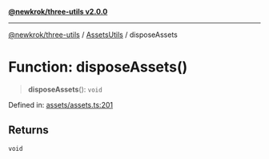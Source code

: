 [**@newkrok/three-utils v2.0.0**](../../../../README.md)

***

[@newkrok/three-utils](../../../../globals.md) / [AssetsUtils](../README.md) / disposeAssets

# Function: disposeAssets()

> **disposeAssets**(): `void`

Defined in: [assets/assets.ts:201](https://github.com/NewKrok/three-utils/blob/a38231b899f4eeb8c881d6a9f7248bab4e06755e/src/assets/assets.ts#L201)

## Returns

`void`
